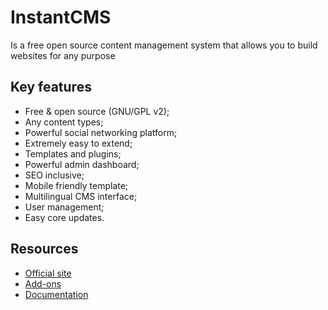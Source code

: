 # InstantCMS

Is a free open source content management system that allows you to build websites for any purpose

## Key features

* Free & open source (GNU/GPL v2);
* Any content types;
* Powerful social networking platform;
* Extremely easy to extend;
* Templates and plugins;
* Powerful admin dashboard;
* SEO inclusive;
* Mobile friendly template;
* Multilingual CMS interface;
* User management;
* Easy core updates.

## Resources

* [Official site](http://www.instantcms.ru/)
* [Add-ons](http://addons.instantcms.ru/)
* [Documentation](http://docs.instantcms.ru/)
